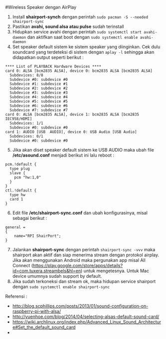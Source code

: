 #Wireless Speaker dengan AirPlay

1. Install **shairport-synch** dengan perintah `sudo pacman -S --needed shairport-sync`
2. Pastikan **avahi, sound alsa atau pulse** sudah terinstall
3. Hidupkan service avahi dengan perintah `sudo systemctl start avahi-daemon` dan aktifkan saat boot dengan `sudo systemctl enable avahi-daemon`
4. Set speaker default sistem ke sistem speaker yang diinginkan. Cek dulu soundcard yang terdeteksi di sistem dengan `aplay -l` sehingga akan didapatkan output seperti berikut :

  ```
  **** List of PLAYBACK Hardware Devices ****
  card 0: ALSA [bcm2835 ALSA], device 0: bcm2835 ALSA [bcm2835 ALSA]
    Subdevices: 8/8
    Subdevice #0: subdevice #0
    Subdevice #1: subdevice #1
    Subdevice #2: subdevice #2
    Subdevice #3: subdevice #3
    Subdevice #4: subdevice #4
    Subdevice #5: subdevice #5
    Subdevice #6: subdevice #6
    Subdevice #7: subdevice #7
  card 0: ALSA [bcm2835 ALSA], device 1: bcm2835 ALSA [bcm2835 IEC958/HDMI]
    Subdevices: 1/1
    Subdevice #0: subdevice #0
  card 1: AUDIO [USB  AUDIO], device 0: USB Audio [USB Audio]
    Subdevices: 0/1
    Subdevice #0: subdevice #0
  ```

5. Jika akan diset speaker default sistem ke USB AUDIO maka ubah file **/etc/asound.conf** menjadi berikut ini lalu reboot :

  ```
  pcm.!default {
    type plug
    slave {
      pcm "hw:1,0"
    }
  }
  ctl.!default {
    type hw
    card 1
  }
  ```

6. Edit file **/etc/shairport-sync.conf** dan ubah konfigurasinya, misal sebagai berikut :

  ```
  general =
  {
      name="RPI ShairPort";
  }
  ```

7. Jalankan **shairport-sync** dengan perintah `shairport-sync -vvv` maka shairport akan aktif dan siap menerima stream dengan protokol airplay. Jika akan menggunakan Android maka pergunakan app misal All Connect (https://play.google.com/store/apps/details?id=com.tuxera.streambels&hl=en) untuk mengetesnya. Untuk Mac device umumnya sudah support by default.
8. Jika sudah terkoneksi dan stream ok, maka hidupan service shairport dengan `sudo systemctl enable shairport-sync`

Referensi :
- http://blog.scphillips.com/posts/2013/01/sound-configuration-on-raspberry-pi-with-alsa/
- http://yuenhoe.com/blog/2014/04/selecting-alsas-default-sound-card/
- https://wiki.archlinux.org/index.php/Advanced_Linux_Sound_Architecture#Set_the_default_sound_card
- 
